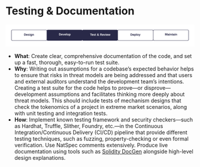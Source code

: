 # Testing & Documentation

![](testing-documentation.png)

- **What**: Create clear, comprehensive documentation of the code, and set up a fast, thorough, easy-to-run test suite.
- **Why**: Writing out assumptions for a codebase’s expected behavior helps to ensure that risks in threat models are being addressed and that users and external auditors understand the development team’s intentions. Creating a test suite for the code helps to prove—or disprove—development assumptions and facilitates thinking more deeply about threat models. This should include tests of mechanism designs that check the tokenomics of a project in extreme market scenarios, along with unit testing and integration tests.
- **How**: Implement known testing framework and security checkers—such as Hardhat, Truffle, Slither, Foundry, etc.—in the Continuous Integration/Continuous Delivery (CI/CD) pipeline that provide different testing techniques, such as fuzzing, property-checking or even formal verification. Use NatSpec comments extensively. Produce live documentation using tools such as [Solidity DocGen](https://github.com/OpenZeppelin/solidity-docgen) alongside high-level design explanations.
